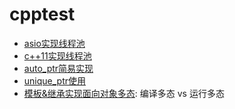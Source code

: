 # cpptest

* [asio实现线程池](https://github.com/ender233/cpptest/tree/master/asioThreadPool)
* [c++11实现线程池](https://github.com/ender233/cpptest/tree/master/ThreadPool)
* [auto_ptr简易实现](https://github.com/ender233/cpptest/blob/master/auto_ptr/my_autoPtr.hpp)
* [unique_ptr使用](https://github.com/ender233/cpptest/tree/master/unique_ptr)
* [模板&继承实现面向对象多态](https://github.com/ender233/cpptest/blob/master/templateVsinherit/main.cpp): 编译多态 vs 运行多态
